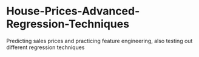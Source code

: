 # House-Prices-Advanced-Regression-Techniques
Predicting sales prices and practicing feature engineering, also testing out different regression techniques
